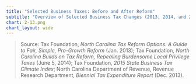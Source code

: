 ```yaml
---
title: "Selected Business Taxes: Before and After Reform"
subtitle: "Overview of Selected Business Tax Changes (2013, 2014, and 2015)"
chart: 2-13.png
chart_layout: wide
---
```

> Source: Tax Foundation, *North Carolina Tax Reform Options: A Guide to Fair, Simple, Pro-Growth Reform* (Jan. 2013); Tax Foundation, *North Carolina Builds on Tax Reform, Repealing Burdensome Local Privilege Taxes* (June 5, 2014); Tax
Foundation, *2015 State Business Tax Climate Index*; North Carolina Department of Revenue, Revenue Research Department, *Biennial Tax Expenditure Report* (Dec. 2013).
